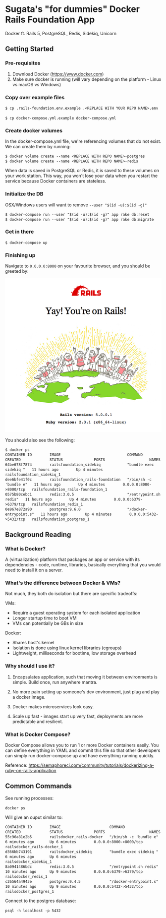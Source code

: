 # Sugata's "for dummies" Docker Rails Foundation App

Docker ft. Rails 5, PostgreSQL, Redis, Sidekiq, Unicorn

## Getting Started

### Pre-requisites
1. Download Docker (https://www.docker.com)
2. Make sure docker is running (will vary depending on the platform - Linux vs macOS vs Windows)

### Copy over example files
```shell
$ cp .rails-foundation.env.example .<REPLACE WITH YOUR REPO NAME>.env

$ cp docker-compose.yml.example docker-compose.yml
```

### Create docker volumes
In the docker-compose.yml file, we're referencing volumes that do not exist. We can create them by running:

```shell
$ docker volume create --name <REPLACE WITH REPO NAME>-postgres
$ docker volume create --name <REPLACE WITH REPO NAME>-redis
```

When data is saved in PostgreSQL or Redis, it is saved to these volumes on your work station. This way, you won't lose your data when you restart the service because Docker containers are stateless.

### Initialize the DB
OSX/Windows users will want to remove `--­­user "$(id -­u):$(id -­g)"`

```shell
$ docker­-compose run --­­user "$(id ­-u):$(id -­g)" app rake db:reset
$ docker­-compose run --­­user "$(id ­-u):$(id -­g)" app rake db:migrate
```

### Get in there
```
$ docker-compose up
```

### Finishing up

Navigate to `0.0.0.0:8000` on your favourite browser, and you should be greeted by:

![Started Rails](https://raw.githubusercontent.com/sugataa/rails-foundation/master/public/complete.png)

You should also see the following:

```shell
$ docker ps
CONTAINER ID        IMAGE                              COMMAND                  CREATED             STATUS              PORTS                    NAMES
64be678f7874        railsfoundation_sidekiq            "bundle exec sidekiq "   11 hours ago        Up 4 minutes                                 railsfoundation_sidekiq_1
dee6bfe41f0c        railsfoundation_rails-foundation   "/bin/sh -c 'bundle e"   11 hours ago        Up 4 minutes        0.0.0.0:8000->8000/tcp   railsfoundation_rails-foundation_1
0575b80cebc1        redis:3.0.5                        "/entrypoint.sh redis"   11 hours ago        Up 4 minutes        0.0.0.0:6379->6379/tcp   railsfoundation_redis_1
0e967e872a90        postgres:9.6.0                     "/docker-entrypoint.s"   11 hours ago        Up 4 minutes        0.0.0.0:5432->5432/tcp   railsfoundation_postgres_1
```

## Background Reading

### What is Docker?

A (virtualization) platform that packages an app or service with its dependencies - code, runtime, libraries, basically everything that you would need to install it on a server.

### What's the difference between Docker & VMs?

Not much, they both do isolation but there are specific tradeoffs:

VMs:
- Require a guest operating system for each isolated application
- Longer startup time to boot VM
- VMs can potentially be GBs in size

Docker:
- Shares host's kernel
- Isolation is done using linux kernel libraries (cgroups)
- Lightweight, milliseconds for bootime, low storage overhead

### Why should I use it?

1. Encapsulates application, such that moving it between environments is simple. Build once, run anywhere mantra.

2. No more pain setting up someone's dev environment, just plug and play a docker image.

3. Docker makes microservices look easy.

4. Scale up fast - images start up very fast, deployments are more predictable and resilient.

### What is Docker Compose?

Docker Compose allows you to run 1 or more Docker containers easily. You can define everything in YAML and commit this file so that other developers can simply run docker-compose up and have everything running quickly.

Reference: https://semaphoreci.com/community/tutorials/dockerizing-a-ruby-on-rails-application

## Common Commands

See running processes:

```docker ps```

Will give an ouput similar to:

~~~~
CONTAINER ID        IMAGE                      COMMAND                  CREATED             STATUS              PORTS                    NAMES
55c96a81e2b5        railsdocker_rails-docker   "/bin/sh -c 'bundle e"   6 minutes ago       Up 6 minutes        0.0.0.0:8000->8000/tcp   railsdocker_rails-docker_1
d366bb743191        railsdocker_sidekiq        "bundle exec sidekiq "   6 minutes ago       Up 6 minutes                                 railsdocker_sidekiq_1
8a0941486bdc        redis:3.0.5                "/entrypoint.sh redis"   10 minutes ago      Up 9 minutes        0.0.0.0:6379->6379/tcp   railsdocker_redis_1
c26564a4943e        postgres:9.4.5             "/docker-entrypoint.s"   10 minutes ago      Up 9 minutes        0.0.0.0:5432->5432/tcp   railsdocker_postgres_1
~~~~

Connect to the postgres database:

```psql -h localhost -p 5432```
